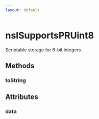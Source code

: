 ```yaml
---
layout: default
---
```


# nsISupportsPRUint8 #
  
Scriptable storage for 8-bit integers  
  

## Methods ##

### toString ###

## Attributes ##

### data ###
